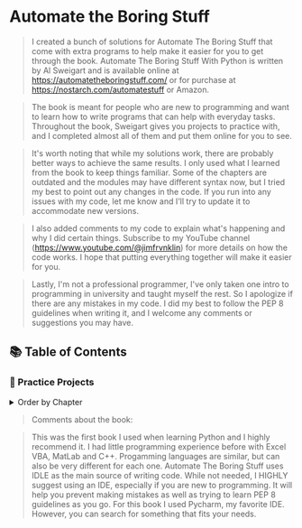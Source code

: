 # Automate the Boring Stuff
>I created a bunch of solutions for Automate The Boring Stuff that come with extra programs to help make it easier for you to get through the book. Automate The Boring Stuff With Python is written by Al Sweigart and is available online at https://automatetheboringstuff.com/ or for purchase at https://nostarch.com/automatestuff or Amazon.

>The book is meant for people who are new to programming and want to learn how to write programs that can help with everyday tasks. Throughout the book, Sweigart gives you projects to practice with, and I completed almost all of them and put them online for you to see.

>It's worth noting that while my solutions work, there are probably better ways to achieve the same results. I only used what I learned from the book to keep things familiar. Some of the chapters are outdated and the modules may have different syntax now, but I tried my best to point out any changes in the code. If you run into any issues with my code, let me know and I'll try to update it to accommodate new versions.

>I also added comments to my code to explain what's happening and why I did certain things. Subscribe to my YouTube channel (https://www.youtube.com/@jimfrvnklin) for more details on how the code works. I hope that putting everything together will make it easier for you.

>Lastly, I'm not a professional programmer, I've only taken one intro to programming in university and taught myself the rest. So I apologize if there are any mistakes in my code. I did my best to follow the PEP 8 guidelines when writing it, and I welcome any comments or suggestions you may have.

## 📚 Table of Contents

### 📃 Practice Projects

<details>
<summary>Order by Chapter</summary>

#### Chapter 03

- [Collatz Sequence](Practice-Projects/Ch%2003%20-%20Collatz%20Sequence.py)

#### Chapter 04

- [Character Picture Grid](Practice-Projects/Ch%2004%20-%20Character%20Picture%20Grid.py)

- [Comma Code](Practice-Projects/Ch%2004%20-%20Comma%20Code.py)

#### Chapter 05

- [Fantasy Game Inventory](Practice-Projects/Ch%2005%20-%20Fantasy%20Game%20Inventory.py)

- [List to Dictionary](Practice-Projects/Ch%2005%20-%20List%20to%20Dictionary.py)

#### Chapter 06

- [Table Printer](Practice-Projects/Ch%2006%20-%20Table%20Printer.py)

#### Chapter 07

- [Regex Strip](Practice-Projects/Ch%2007%20-%20Regex%20Strip.py)

- [Strong Password Detection](Practice-Projects/Ch%2007%20-%20Strong%20Password%20Detection.py)

#### Chapter 08

- [Extend Multiclipboard](Practice-Projects/Ch%2008%20-%20Extend%20Multiclipboard.py)

- [Mad Libs](Practice-Projects/Ch%2008%20-%20Mad%20Libs.py)

- [Regex Search](Practice-Projects/Ch%2008%20-%20Regex%20Search.py)

#### Chapter 09

- [Delete Unneeded Files](Practice-Projects/Ch%2009%20-%20Delete%20Unneeded%20Files.py)

- [Filling In The Gaps](Practice-Projects/Ch%2009%20-%20Filling%20In%20The%20Gaps.py)

- [Inserting The Gaps](Practice-Projects/Ch%2009%20-%20Inserting%20The%20Gaps.py)

- [Selective Copy](Practice-Projects/Ch%2009%20-%20Selective%20Copy.py)

#### Chapter 10

- [Debugging Coin Toss](Practice-Projects/Ch%2010%20-%20Debugging%20Coin%20Toss.py)

</details>




>Comments about the book:

>This was the first book I used when learning Python and I highly recommend it. I had little programming experience before with Excel VBA, MatLab and C++. Progamming languages are similar, but can also be very different for each one. Automate The Boring Stuff uses IDLE as the main source of writing code. While not needed, I HIGHLY suggest using an IDE, especially if you are new to programming. It will help you prevent making mistakes as well as trying to learn PEP 8 guidelines as you go. For this book I used Pycharm, my favorite IDE. However, you can search for something that fits your needs. 
